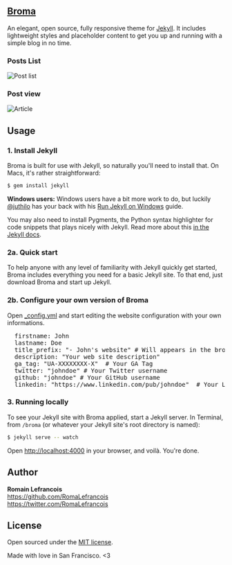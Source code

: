 ## [Broma](http://romalefrancois.github.io/broma)

An elegant, open source, fully responsive theme for [Jekyll](http://jekyllrb.com/). It includes lightweight styles and placeholder content to get you up and running with a simple blog in no time.

### Posts List
![Post list](https://cloud.githubusercontent.com/assets/2098871/3170120/04617e9a-ebb0-11e3-85b8-44fbc44fe7ff.png)
### Post view 
![Article](https://cloud.githubusercontent.com/assets/2098871/3170125/2fb65a3e-ebb0-11e3-8ee8-1051140f296b.png)


## Usage

### 1. Install Jekyll

Broma is built for use with Jekyll, so naturally you'll need to install that. On Macs, it's rather straightforward:

```bash
$ gem install jekyll
```

**Windows users:** Windows users have a bit more work to do, but luckily [@juthilo](https://github.com/juthilo) has your back with his [Run Jekyll on Windows](https://github.com/juthilo/run-jekyll-on-windows) guide.

You may also need to install Pygments, the Python syntax highlighter for code snippets that plays nicely with Jekyll. Read more about this [in the Jekyll docs](http://jekyllrb.com/docs/templates/#code_snippet_highlighting).

### 2a. Quick start

To help anyone with any level of familiarity with Jekyll quickly get started, Broma includes everything you need for a basic Jekyll site. To that end, just download Broma and start up Jekyll.

### 2b. Configure your own version of Broma

Open [_config.yml](_config.yml) and start editing the website configuration with your own informations.
<pre>
  firstname: John  
  lastname: Doe  
  title_prefix: "- John's website" # Will appears in the browser bar  
  description: "Your web site description"  
  ga_tag: "UA-XXXXXXXX-X"  # Your GA Tag
  twitter: "johndoe" # Your Twitter username
  github: "johndoe" # Your GitHub username
  linkedin: "https://www.linkedin.com/pub/johndoe"  # Your LinkedIn profile URL
</pre>
### 3. Running locally

To see your Jekyll site with Broma applied, start a Jekyll server. In Terminal, from `/broma` (or whatever your Jekyll site's root directory is named):

```bash
$ jekyll serve -- watch
```

Open <http://localhost:4000> in your browser, and voilà. You're done.

## Author

**Romain Lefrancois**  
<https://github.com/RomaLefrancois>  
<https://twitter.com/RomaLefrancois>


## License

Open sourced under the [MIT license](LICENSE.md).

Made with love in San Francisco. <3
